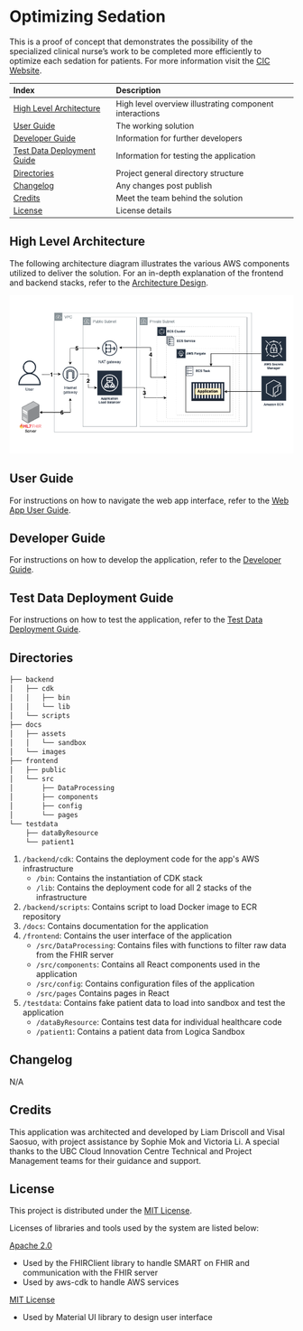 # Optimizing Sedation

This is a proof of concept that demonstrates the possibility of the specialized clinical nurse’s work to be completed more efficiently to optimize each sedation for patients.
For more information visit the [CIC Website](https://cic.ubc.ca/).

| Index                                               | Description                                             |
| :-------------------------------------------------- | :------------------------------------------------------ |
| [High Level Architecture](#high-level-architecture) | High level overview illustrating component interactions |
| [User Guide](#user-guide)                           | The working solution                                    |
| [Developer Guide](#user-guide)                      | Information for further developers                      |
| [Test Data Deployment Guide](#test-data-deployment-guide)                      | Information for testing the application                 |
| [Directories](#directories)                         | Project general directory structure                     |
| [Changelog](#changelog)                             | Any changes post publish                                |
| [Credits](#credits)                                 | Meet the team behind the solution                       |
| [License](#license)                                 | License details                                         |

## High Level Architecture

The following architecture diagram illustrates the various AWS components utilized to deliver the solution. For an in-depth explanation of the frontend and backend stacks, refer to the [Architecture Design](docs/Network.md).

![Alt text](docs/assets/Architecture-Diagram-Simplify.png)

## User Guide

For instructions on how to navigate the web app interface, refer to the [Web App User Guide](docs/UserGuide.md).

## Developer Guide

For instructions on how to develop the application, refer to the [Developer Guide](docs/DeploymentGuide.md).

## Test Data Deployment Guide
For instructions on how to test the application, refer to the [Test Data Deployment Guide](docs/TestDataDeployment.md).

## Directories

```
├── backend
│   ├── cdk
│   │   ├── bin
│   │   └── lib
│   └── scripts
├── docs
│   ├── assets
│   │   └── sandbox
│   └── images
├── frontend
│   ├── public
│   └── src
│       ├── DataProcessing
│       ├── components
│       ├── config
│       └── pages
└── testdata
    ├── dataByResource
    └── patient1
```

1. `/backend/cdk`: Contains the deployment code for the app's AWS infrastructure
    - `/bin`: Contains the instantiation of CDK stack
    - `/lib`: Contains the deployment code for all 2 stacks of the infrastructure
2. `/backend/scripts`: Contains script to load Docker image to ECR repository 
3. `/docs`: Contains documentation for the application
4. `/frontend`: Contains the user interface of the application
    - `/src/DataProcessing`: Contains files with functions to filter raw data from the FHIR server
    - `/src/components`: Contains all React components used in the application
    - `/src/config`: Contains configuration files of the application
    - `/src/pages` Contains pages in React 
5. `/testdata`: Contains fake patient data to load into sandbox and test the application
    - `/dataByResource`: Contains test data for individual healthcare code
    - `/patient1`: Contains a patient data from Logica Sandbox

## Changelog
N/A

## Credits

This application was architected and developed by Liam Driscoll and Visal Saosuo, with project assistance by Sophie Mok and Victoria Li. A special thanks to the UBC Cloud Innovation Centre Technical and Project Management teams for their guidance and support.

## License

This project is distributed under the [MIT License](LICENSE).

Licenses of libraries and tools used by the system are listed below:

[Apache 2.0](https://www.apache.org/licenses/LICENSE-2.0)
- Used by the FHIRClient library to handle SMART on FHIR and communication with the FHIR server
- Used by aws-cdk to handle AWS services

[MIT License](LICENSE)
- Used by Material UI library to design user interface
